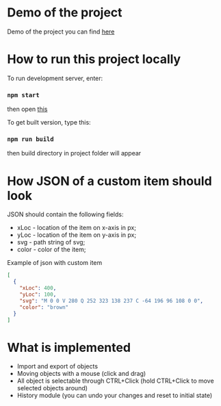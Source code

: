 # Demo of the project
Demo of the project you can find [here](https://github.com/vorobev-exceedteam/canvas-app)

# How to run this project locally
To run development server, enter:

### `npm start`

then open [this](http://localhost:3000/)


To get built version, type this:

### `npm run build`

then build directory in project folder will appear

# How JSON of a custom item should look

JSON should contain the following fields:

* xLoc - location of the item on x-axis in px;
* yLoc - location of the item on y-axis in px;
* svg - path string of svg;
* color - color of the item;
 
Example of json with custom item

```json
[
  {
    "xLoc": 400, 
    "yLoc": 100, 
    "svg": "M 0 0 V 280 Q 252 323 138 237 C -64 196 96 108 0 0", 
    "color": "brown"
  }
]
```

# What is implemented
* Import and export of objects
* Moving objects with a mouse (click and drag)
* All object is selectable through CTRL+Click (hold CTRL+Click to move selected objects around)
* History module (you can undo your changes and reset to initial state)
